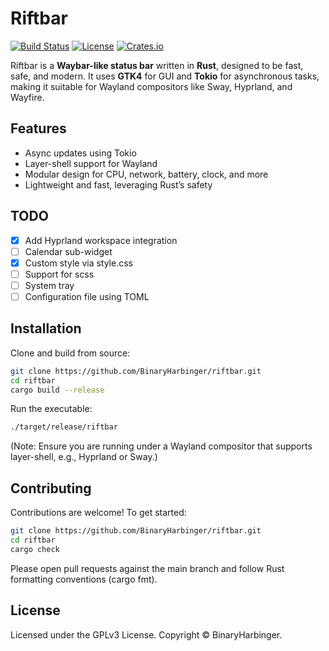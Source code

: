 
# Riftbar

[![Build Status](https://img.shields.io/github/actions/workflow/status/BinaryHarbinger/riftbar/ci.yml?branch=main)](https://github.com/BinaryHarbinger/riftbar/actions)
[![License](https://img.shields.io/badge/license-GPLv3-blue.svg)](LICENSE)
[![Crates.io](https://img.shields.io/crates/v/riftbar)](https://crates.io/crates/riftbar)

Riftbar is a **Waybar-like status bar** written in **Rust**, designed to be fast, safe, and modern. It uses **GTK4** for GUI and **Tokio** for asynchronous tasks, making it suitable for Wayland compositors like Sway, Hyprland, and Wayfire.

## Features

- Async updates using Tokio
- Layer-shell support for Wayland
- Modular design for CPU, network, battery, clock, and more
- Lightweight and fast, leveraging Rust’s safety

## TODO

- [X] Add Hyprland workspace integration
- [ ] Calendar sub-widget
- [X] Custom style via style.css 
- [ ] Support for scss
- [ ] System tray
- [ ] Configuration file using TOML

## Installation

Clone and build from source:

```bash
git clone https://github.com/BinaryHarbinger/riftbar.git
cd riftbar
cargo build --release
```

Run the executable:
```bash
./target/release/riftbar
```

(Note: Ensure you are running under a Wayland compositor that supports layer-shell, e.g., Hyprland or Sway.)

## Contributing

Contributions are welcome!
To get started:

```bash
git clone https://github.com/BinaryHarbinger/riftbar.git
cd riftbar
cargo check
```


Please open pull requests against the main branch and follow Rust formatting conventions (cargo fmt).

## License

Licensed under the GPLv3 License.
Copyright © BinaryHarbinger.

